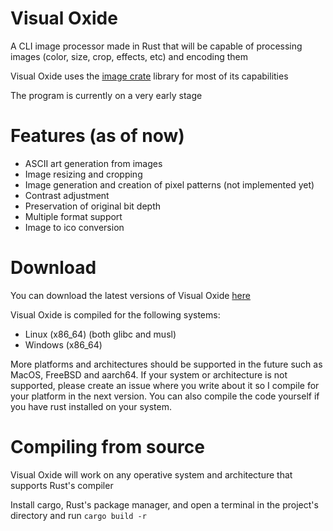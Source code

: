 # Visual Oxide
A CLI image processor made in Rust that will be capable of processing images (color, size, crop, effects, etc) and encoding them

Visual Oxide uses the [image crate](https://crates.io/crates/image) library for most of its capabilities 

The program is currently on a very early stage

# Features (as of now)
- ASCII art generation from images
- Image resizing and cropping
- Image generation and creation of pixel patterns (not implemented yet)
- Contrast adjustment
- Preservation of original bit depth
- Multiple format support
- Image to ico conversion

# Download
You can download the latest versions of Visual Oxide [here](https://github.com/spacebanana420/VisualOxide/releases)

Visual Oxide is compiled for the following systems:
- Linux (x86_64) (both glibc and musl)
- Windows (x86_64)

More platforms and architectures should be supported in the future such as MacOS, FreeBSD and aarch64. If your system or architecture is not supported, please create an issue where you write about it so I compile for your platform in the next version. You can also compile the code yourself if you have rust installed on your system.

# Compiling from source
Visual Oxide will work on any operative system and architecture that supports Rust's compiler

Install cargo, Rust's package manager, and open a terminal in the project's directory and run ``` cargo build -r ```
